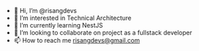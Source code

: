 - 👋 Hi, I’m @risangdevs
- 👀 I’m interested in Technical Architecture
- 🌱 I’m currently learning NestJS
- 💞️ I’m looking to collaborate on project as a fullstack developer
- 📫 How to reach me risangdevs@gmail.com

